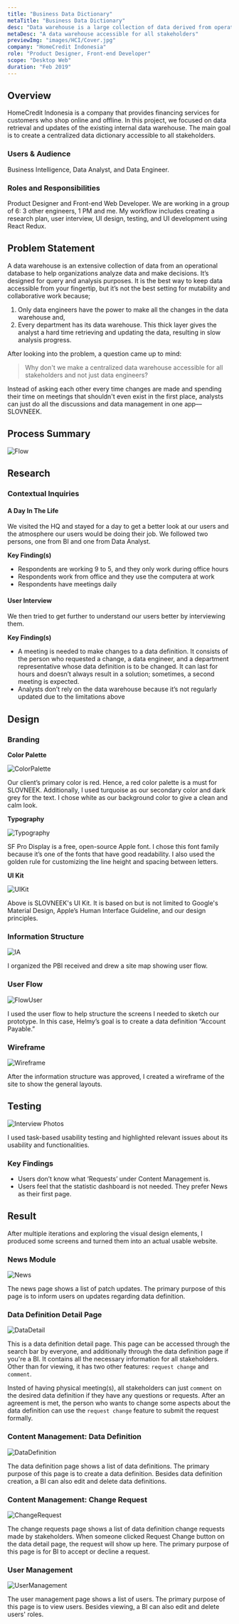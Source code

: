 ```yaml
---
title: "Business Data Dictionary"
metaTitle: "Business Data Dictionary"
desc: "Data warehouse is a large collection of data derived from operational database managed by data engineers. It’s hard for data analyst to retrieve and update the data, hence resulting in slow analysis progress. From that problem, we decided to make a business data dictionary--data warehouse that is accessible for all stakeholders."
metaDesc: "A data warehouse accessible for all stakeholders"
previewImg: "images/HCI/Cover.jpg"
company: "HomeCredit Indonesia"
role: "Product Designer, Front-end Developer"
scope: "Desktop Web"
duration: "Feb 2019"
---
```


## <a id="overview" style="position:relative;top:-200px"></a> Overview

HomeCredit Indonesia is a company that provides financing services for customers who shop online and offline.
In this project, we focused on ​​data retrieval and updates of the existing internal data warehouse. The main goal is to create a centralized data dictionary accessible to all stakeholders.

### Users & Audience

Business Intelligence, Data Analyst, and Data Engineer.

### Roles and Responsibilities

Product Designer and Front-end Web Developer. We are working in a group of 6: 3 other engineers, 1 PM and me. My workflow includes creating a research plan, user interview, UI design, testing, and UI development using React Redux.

## Problem Statement

A data warehouse is an extensive collection of data from an operational database to help organizations analyze data and make decisions. It’s designed for query and analysis purposes. It is the best way to keep data accessible from your fingertip, but it’s not the best setting for mutability and collaborative work because;

1. Only data engineers have the power to make all the changes in the data warehouse and,
2. Every department has its data warehouse. This thick layer gives the analyst a hard time retrieving and updating the data, resulting in slow analysis progress.

After looking into the problem, a question came up to mind:

> Why don't we make a centralized data warehouse accessible for all stakeholders and not just data engineers?

Instead of asking each other every time changes are made and spending their time on meetings that shouldn't even exist in the first place, analysts can just do all the discussions and data management in one app––SLOVNEEK.

## <a id="process" style="position:relative;top:-200px"></a> Process Summary

![Flow](/images/HCI/Flow.jpg "Flow")

## Research

### Contextual Inquiries

#### A Day In The Life

We visited the HQ and stayed for a day to get a better look at our users and the atmosphere our users would be doing their job. We followed two persons, one from BI and one from Data Analyst.

**Key Finding(s)**

- Respondents are working 9 to 5, and they only work during office hours
- Respondents work from office and they use the computera at work
- Respondents have meetings daily

#### User Interview

We then tried to get further to understand our users better by interviewing them.

**Key Finding(s)**

- A meeting is needed to make changes to a data definition. It consists of the person who requested a change, a data engineer, and a department representative whose data definition is to be changed. It can last for hours and doesn’t always result in a solution; sometimes, a second meeting is expected.
- Analysts don’t rely on the data warehouse because it’s not regularly updated due to the limitations above

## Design

### Branding

**Color Palette**

![ColorPalette](/images/HCI/ColorPalette.jpg "ColorPalette")

Our client’s primary color is red. Hence, a red color palette is a must for SLOVNEEK. Additionally, I used turquoise as our secondary color and dark grey for the text. I chose white as our background color to give a clean and calm look.

**Typography**

![Typography](/images/HCI/Typography.jpg "Typography")

SF Pro Display is a free, open-source Apple font. I chose this font family because it’s one of the fonts that have good readability. I also used the golden rule for customizing the line height and spacing between letters.

**UI Kit**

![UIKit](/images/HCI/UIKit.jpg "UIKit")

Above is SLOVNEEK's UI Kit. It is based on but is not limited to Google's Material Design, Apple’s Human Interface Guideline, and our design principles.

### Information Structure

![IA](/images/HCI/IA.jpg "IA")

I organized the PBI received and drew a site map showing user flow.

### User Flow

![FlowUser](/images/HCI/FlowUser.jpg "FlowUser")

I used the user flow to help structure the screens I needed to sketch our prototype. In this case, Helmy’s goal is to create a data definition “Account Payable.”

### Wireframe

![Wireframe](/images/HCI/Wireframe.jpg "Wireframe")

After the information structure was approved, I created a wireframe of the site to
show the general layouts.

## Testing

![Interview Photos](/images/HCI/InterviewPhotos.jpg "Interview Photos")

I used task-based usability testing and highlighted relevant issues about its usability and functionalities.

### Key Findings

- Users don’t know what ‘Requests’ under Content Management is.
- Users feel that the statistic dashboard is not needed. They prefer News as their first page.

## <a id="result" style="position:relative;top:-200px"></a> Result

After multiple iterations and exploring the visual design elements, I produced some screens and turned them into an actual usable website.

### News Module

![News](/images/HCI/News.jpg "News")

The news page shows a list of patch updates. The primary purpose of this page is to inform users on updates regarding data definition.

### Data Definition Detail Page

![DataDetail](/images/HCI/DataDetail.jpg "DataDetail")

This is a data definition detail page. This page can be accessed through the search bar by everyone, and additionally through the data definition page if you're a BI. It contains all the necessary information for all stakeholders. Other than for viewing, it has two other features: `request change` and `comment`.

Insted of having physical meeting(s), all stakeholders can just `comment` on the desired data definition if they have any questions or requests. After an agreement is met, the person who wants to change some aspects about the data definition can use the `request change` feature to submit the request formally.

### Content Management: Data Definition

![DataDefinition](/images/HCI/DataDefinition.jpg "DataDefinition")

The data definition page shows a list of data definitions. The primary purpose of this page is to create a data definition. Besides data definition creation, a BI can also edit and delete data definitions.

### Content Management: Change Request

![ChangeRequest](/images/HCI/ChangeRequest.jpg "ChangeRequest")

The change requests page shows a list of data definition change requests made by stakeholders. When someone clicked Request Change button on the data detail page, the request will show up here. The primary purpose of this page is for BI to accept or decline a request.

### User Management

![UserManagement](/images/HCI/UserManagement.jpg "UserManagement")

The user management page shows a list of users. The primary purpose of this page is to view users. Besides viewing, a BI can also edit and delete users' roles.
